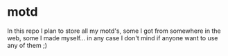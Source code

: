 # motd
In this repo I plan to store all my motd's, some I got from somewhere in the web, some I made myself... in any case I don't mind if anyone want to use any of them ;)
